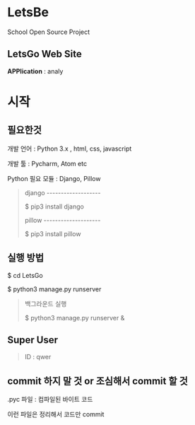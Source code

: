 # LetsBe
School Open Source Project



## LetsGo Web Site

**APPlication** : analy



# 시작

## 필요한것

개발 언어 : Python 3.x , html, css, javascript

개발 툴 : Pycharm, Atom etc

Python 필요 모듈 : Django, Pillow

> django -------------------
>
> $ pip3 install django
>
> pillow --------------------
>
> $ pip3 install pillow



## 실행 방법

$ cd LetsGo

$ python3 manage.py runserver

> 백그라운드 실행
>
> $ python3 manage.py runserver &



## Super User

> ID : qwer



## commit 하지 말 것 or 조심해서 commit 할 것

.pyc 파일 : 컴파일된 바이트 코드

이런 파일은 정리해서 코드만 commit